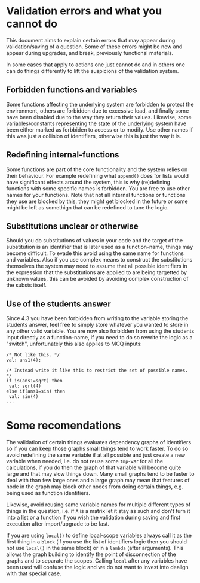 # Validation errors and what you cannot do

This document aims to explain certain errors that may appear during 
validation/saving of a question. Some of these errors might be new and appear
during upgrades, and break, previously functional materials.

In some cases that apply to actions one just cannot do and in others one
can do things differently to lift the suspicions of the validation system.

## Forbidden functions and variables

Some functions affecting the underlying system are forbidden to protect
the environment, others are forbidden due to excessive load, and finally some
have been disabled due to the way they return their values. Likewise, some 
variables/constants representing the state of the underlying system have
been either marked as forbbiden to access or to modify. Use other names
if this was just a collision of identifiers, otherwise this is just the way 
it is.

## Redefining internal-functions

Some functions are part of the core functionality and the system relies
on their behaviour. For example redefining what `append()` does for lists
would have significant effects around the system, this is why (re)defining
functions with some specific names is forbidden. You are free to use other
names for your functions. Note that not all internal functions or functions
they use are blocked by this, they might get blocked in the future or some
might be left as somethign that can be redefined to tune the logic.

## Substitutions unclear or otherwise

Should you do substitutions of values in your code and the target of
the substitution is an identifier that is later used as a function-name,
things may become difficult. To evade this avoid using the same name for
functions and variables. Also if you use complex means to construct 
the substitutions themselves the system may need to assume that all
possible identifiers in the expression that the substitutions are applied
to are being targetted by unknown values, this can be avoided by avoiding
complex construction of the substs itself.

## Use of the students answer

Since 4.3 you have been forbidden from writing to the variable storing 
the students answer, feel free to simply store whatever you wanted to 
store in any other valid variable. You are now also forbidden from using
the students input directly as a function-name, if you need to do so 
rewrite the logic as a "switch", unfortunately this also applies to MCQ
inputs:

```
/* Not like this. */
val: ans1(4);

/* Instead write it like this to restrict the set of possible names. */
if is(ans1=sqrt) then
 val: sqrt(4)
else if(ans1=sin) then
 val: sin(4)
...

```


# Some recomendations

The validation of certain things evaluates dependency graphs of 
identifiers so if you can keep those graphs small things tend to work
faster. To do so avoid redefining the same variable if at all possible
and just create a new variable when needed, i.e. do not reuse some 
`tmp`-var for all the calculations, if you do then the graph of that
variable will become quite large and that may slow things down. Many 
small graphs tend to be faster to deal with than few large ones and 
a large graph may mean that features of node in the graph may block
other nodes from doing certain things, e.g. being used as function
identifiers.

Likewise, avoid reusing same variable names for multiple different
types of things in the question, i.e. if `A` is a matrix let it stay
as such and don't turn it into a list or a function if you wish 
the validation during saving and first execution after import/upgrade
to be fast.

If you are using `local()` to define local-scope variables always call
it as the first thing in a `block` (if you use the list of identifiers
logic then you should not use `local()` in the same block) or in a `lambda` 
(after arguments). This allows the graph building to identify the point of 
disconnection of the graphs and to separate the scopes. Calling `local` 
after any variables have been used will confuse the logic and we do not
want to invest into dealign with that special case.